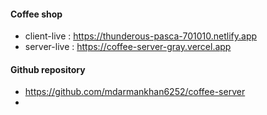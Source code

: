 #### Coffee shop
- client-live : https://thunderous-pasca-701010.netlify.app
- server-live : https://coffee-server-gray.vercel.app
#### Github repository
- https://github.com/mdarmankhan6252/coffee-server
-  

